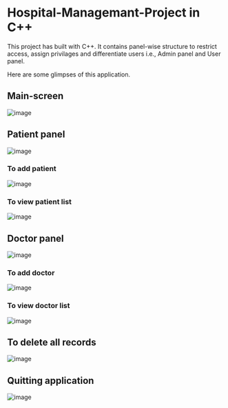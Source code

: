 # Hospital-Managemant-Project in C++
This project has built with C++. It contains panel-wise structure to restrict access, assign privilages and differentiate users i.e., Admin panel and User panel.

Here are some glimpses of this application.

## Main-screen
![image](https://user-images.githubusercontent.com/42318209/60860672-3a80d980-a235-11e9-8721-026ffb213d05.png)

## Patient panel
![image](https://user-images.githubusercontent.com/42318209/60860792-a06d6100-a235-11e9-8df2-96aec4a9b759.png)

### To add patient
![image](https://user-images.githubusercontent.com/42318209/60860875-e9bdb080-a235-11e9-95bc-c0dda697cb54.png)

### To view patient list
![image](https://user-images.githubusercontent.com/42318209/60860981-5933a000-a236-11e9-9ec7-78c07be5eb70.png)

## Doctor panel
![image](https://user-images.githubusercontent.com/42318209/60861034-8b450200-a236-11e9-9143-627c118f621c.png)

### To add doctor
![image](https://user-images.githubusercontent.com/42318209/60861070-baf40a00-a236-11e9-8991-14e21d02e1ae.png)

### To view doctor list
![image](https://user-images.githubusercontent.com/42318209/60861121-e8d94e80-a236-11e9-846e-df82e733e96d.png)

## To delete all records
![image](https://user-images.githubusercontent.com/42318209/60861179-23db8200-a237-11e9-8b16-034866e33a7d.png)

## Quitting application
![image](https://user-images.githubusercontent.com/42318209/60861231-4e2d3f80-a237-11e9-9933-cd035ef8e06e.png)
